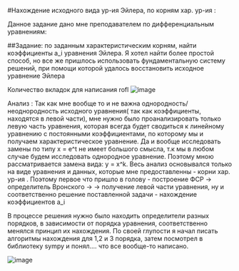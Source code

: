 
#Нахождение исходного вида ур-ия Эйлера, по корням хар. ур-ия :

Данное задание дано мне преподавателем по дифференциальным уравнениям:

##Задание: по заданным характеристическим корням, найти коэффициенты a_i уравнения Эйлера. 
Я хотел найти более простой способ, но все же пришлось использовать фундаментальную систему решений,
 при помощи которой удалось восстановить исходное уравнение Эйлера


Количество вкладок для написания rofl
![image](https://user-images.githubusercontent.com/61281668/134803556-41405f88-9cbe-45db-b751-d432fac28b54.png)

Анализ : Так как мне вообще то и не важна однородность/неоднородность исходного уравнения( так как коэффициенты,
находятся в левой части), мне нужно было проанализировать только левую часть уравнения, которая всегда будет сводиться
к линейному уравнению с постоянными коэффициентами, по которому мы и получаем характеристическое уравнение. Да и вообще
исследовать замены по типу х = e^t  не имеет большого смысла, т.к мы в любом случае будем исследовать однородное уравнение.
Поэтому мною рассматривается замена вида: y = x^k. Весь анализ основывался только на виде уравнения и данных, которые мне
предоставленны - корни хар. ур-ия . Поэтому первое что пришло в голову - построение ФСР -> определитель Вронского -> 
-> получение левой части уравнения, ну и соответственно решение поставленной задачи - нахождение коэффициентов a_i

В процессе решения нужно было находить определители разных порядков, в зависимости от порядка уравнения, соответственно менялся
принцип их нахождения. По своей глупости я начал писать алгоритмы нахождения для 1,2 и 3 порядка, затем посмотрел в библиотеку
sympy и понял.... что все вообще-то написано.


![image](https://user-images.githubusercontent.com/61281668/134803798-6f2b3159-4c60-4244-a540-460dd9727972.png)
